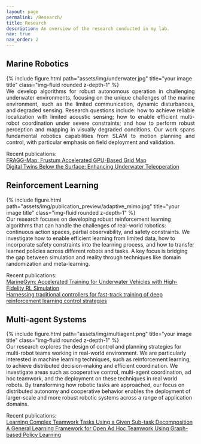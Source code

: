 ```yaml
---
layout: page
permalink: /Research/
title: Research
description: An overview of the research conducted in my lab. 
nav: true
nav_order: 2
---
```



## Marine Robotics

<div class="row align-items-center">
    <div class="col-4">
      {% include figure.html path="assets/img/underwater.jpg" title="your image title" class="img-fluid rounded z-depth-1" %}
    </div>
    <div class="col-8" style="text-align: justify;">
      We develop algorithms for robust autonomous operation in challenging underwater environments, focusing on the unique challenges of the marine environment, such as the limited communication, dynamic disturbances, and degraded sensing. Research questions include: how to achieve reliable localization with limited acoustic sensing; how to enable efficient multi-robot coordination under severe constraints; and how to perform robust perception and mapping in visually degraded conditions. Our work spans fundamental robotics capabilities from SLAM to motion planning and control, with particular emphasis on field deployment and validation.
    </div>
</div>



Recent publications:   
[FRAGG-Map: Frustum Accelerated GPU-Based Grid Map](https://ieeexplore.ieee.org/abstract/document/10801590)  
[Digital Twins Below the Surface: Enhancing Underwater Teleoperation](https://arxiv.org/abs/2402.07556)  

## Reinforcement Learning


<div class="row align-items-center">
    <div class="col-4">
      {% include figure.html path="assets/img/publication_preview/adaptive_mimo.jpg" title="your image title" class="img-fluid rounded z-depth-1" %}
    </div>
    <div class="col-8">
      Our research focuses on developing robust reinforcement learning algorithms that can handle the challenges of real-world robotics: continuous action spaces, partial observability, and safety constraints. We investigate how to enable efficient learning from limited data, how to incorporate safety constraints into the learning process, and how to transfer learned policies across different robots and tasks. A key focus is bridging the gap between simulation and reality through techniques like domain randomization and meta-learning.
    </div>
</div>

Recent publications:  
[MarineGym: Accelerated Training for Underwater Vehicles with High-Fidelity RL Simulation](https://arxiv.org/abs/2410.14117)  
[Harnessing traditional controllers for fast-track training of deep reinforcement learning control strategies](https://www.tandfonline.com/doi/full/10.1080/20464177.2024.2367276)  

## Multi-agent Systems

<div class="row align-items-center">
    <div class="col-4">
      {% include figure.html path="assets/img/multiagent.png" title="your image title" class="img-fluid rounded z-depth-1" %}
    </div>
    <div class="col-8">
      Our research explores the design of control and planning strategies for multi-robot teams working in real-world environment. We are particularly interested in machine learning techniques, such as reinforcement learning, to achieve distributed decision-making and efficient coordination. We investigate areas such as cooperative control, multi-agent coordination, ad hoc teamwork, and the deployment on these techniques in real world robots. By transforming how robotic tasks are approached, our focus on distributed autonomy and cooperative behavior enables the deployment of larger-scale and more robust robotic systems across a range of application domains.
    </div>
</div>


Recent publications:  
[Learning Complex Teamwork Tasks Using a Given Sub-task Decomposition](https://www.ifaamas.org/Proceedings/aamas2024/pdfs/p598.pdf)   
[A General Learning Framework for Open Ad Hoc Teamwork Using Graph-based Policy Learning](https://www.jmlr.org/papers/v24/22-099.html)